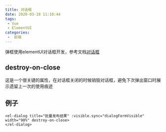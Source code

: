 ```yaml
---
title: 对话框
date: 2020-03-18 11:10:44
tags:
 - Vue
 - ElementUI
categories:
 -  前端
---
```

弹框使用elementUI对话框开发，参考文档[对话框](https://element.eleme.cn/#/zh-CN/component/dialog)


## destroy-on-close	
这是一个很关键的属性，在对话框关闭的时候销毁对话框，避免下次弹出窗口时展示遗留上一次的使用痕迹

## 例子
```vue
<el-dialog title="批量发布结果" :visible.sync="dialogFormVisible" width="90%" destroy-on-close>
</el-dialog>
```

